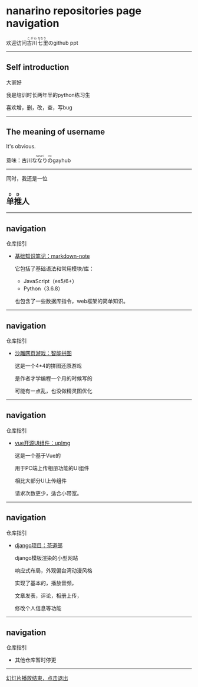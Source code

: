 # nanarino repositories page navigation

欢迎访问<ruby>古川<rp>(<rp><rt>こがわ</rt><rp>)</rp>七<rp>(</rp><rt>&nbsp;なな</rt><rp>)</rp>里<rp>(</rp><rt>り&nbsp;</rt><rp>)</rp></ruby>のgithub ppt

---

## Self introduction

大家好

我是培训时长两年半的python练习生

喜欢增，删，改，查，写bug

---

## The meaning of username

It's obvious.

意味：古川<ruby>ななり<rp>(</rp><rt>nanari</rt><rp>)</rp></rp>の<rp>(</rp><rt>no</rt><rp>)</rp></ruby>gayhub

---

同时，我还是一位

## <ruby>单<rp>(</rp><rt>D</rt><rp>)</rp></rp>推<rp>(</rp><rt>D</rt><rp>)</rp></ruby>人

---

## navigation

仓库指引

- [基础知识笔记：markdown-note](https://nanarino.github.io/markdown-note/)

  它包括了基础语法和常用模块/库：

  - JavaScript（es5/6+）
  - Python（3.6.8）

  也包含了一些数据库指令，web框架的简单知识。

---

## navigation

仓库指引

- [沙雕网页游戏：智能拼图](https://nanarino.github.io/nanarino-jigsaw/)

  这是一个4*4的拼图还原游戏

  是作者才学编程一个月的时候写的

  可能有一点乱，也没做精灵图优化

---

## navigation

仓库指引

- [vue开源UI组件：upImg](https://github.com/nanarino/vue-upImg/blob/master/README.md)

  这是一个基于Vue的

  用于PC端上传相册功能的UI组件

  相比大部分UI上传组件

  请求次数更少，适合小带宽。

---

## navigation

仓库指引

- [django项目：茶道部](https://github.com/nanarino/cdb/blob/master/README.md)

  django模板渲染的小型网站

  响应式布局，外观偏台湾动漫风格

  实现了基本的，播放音频，

  文章发表，评论，相册上传，

  修改个人信息等功能

---

## navigation

仓库指引

- 其他仓库暂时停更

---

<a href="javascript:window.opener=null;window.location.href='https://github.com/nanarino';window.close();">幻灯片播放结束，点击退出</a>

